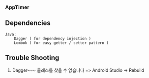 ### AppTimer

## Dependencies
    Java:
        Dagger ( for dependency injection )
        Lombok ( for easy getter / setter pattern )

## Trouble Shooting

1. Dagger~~~ 클래스를 찾을 수 없습니다
=> Android Studio -> Rebuild